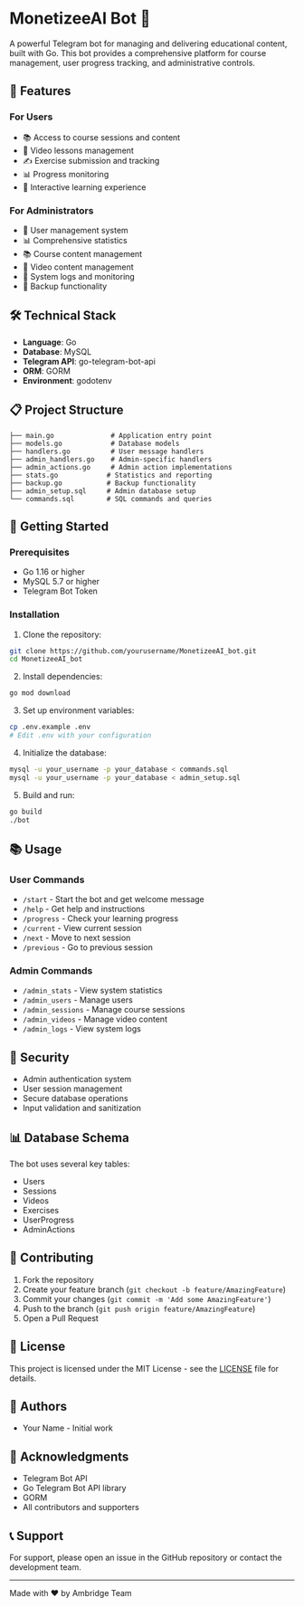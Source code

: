 # MonetizeeAI Bot 🤖

A powerful Telegram bot for managing and delivering educational content, built with Go. This bot provides a comprehensive platform for course management, user progress tracking, and administrative controls.

## 🌟 Features

### For Users
- 📚 Access to course sessions and content
- 🎥 Video lessons management
- ✍️ Exercise submission and tracking
- 📊 Progress monitoring
- 💬 Interactive learning experience

### For Administrators
- 👥 User management system
- 📊 Comprehensive statistics
- 📚 Course content management
- 🎥 Video content management
- 📝 System logs and monitoring
- 💾 Backup functionality

## 🛠️ Technical Stack

- **Language**: Go
- **Database**: MySQL
- **Telegram API**: go-telegram-bot-api
- **ORM**: GORM
- **Environment**: godotenv

## 📋 Project Structure

```
├── main.go              # Application entry point
├── models.go            # Database models
├── handlers.go          # User message handlers
├── admin_handlers.go    # Admin-specific handlers
├── admin_actions.go     # Admin action implementations
├── stats.go            # Statistics and reporting
├── backup.go           # Backup functionality
├── admin_setup.sql     # Admin database setup
└── commands.sql        # SQL commands and queries
```

## 🚀 Getting Started

### Prerequisites

- Go 1.16 or higher
- MySQL 5.7 or higher
- Telegram Bot Token

### Installation

1. Clone the repository:
```bash
git clone https://github.com/yourusername/MonetizeeAI_bot.git
cd MonetizeeAI_bot
```

2. Install dependencies:
```bash
go mod download
```

3. Set up environment variables:
```bash
cp .env.example .env
# Edit .env with your configuration
```

4. Initialize the database:
```bash
mysql -u your_username -p your_database < commands.sql
mysql -u your_username -p your_database < admin_setup.sql
```

5. Build and run:
```bash
go build
./bot
```


## 📚 Usage

### User Commands
- `/start` - Start the bot and get welcome message
- `/help` - Get help and instructions
- `/progress` - Check your learning progress
- `/current` - View current session
- `/next` - Move to next session
- `/previous` - Go to previous session

### Admin Commands
- `/admin_stats` - View system statistics
- `/admin_users` - Manage users
- `/admin_sessions` - Manage course sessions
- `/admin_videos` - Manage video content
- `/admin_logs` - View system logs

## 🔐 Security

- Admin authentication system
- User session management
- Secure database operations
- Input validation and sanitization

## 📊 Database Schema

The bot uses several key tables:
- Users
- Sessions
- Videos
- Exercises
- UserProgress
- AdminActions

## 🤝 Contributing

1. Fork the repository
2. Create your feature branch (`git checkout -b feature/AmazingFeature`)
3. Commit your changes (`git commit -m 'Add some AmazingFeature'`)
4. Push to the branch (`git push origin feature/AmazingFeature`)
5. Open a Pull Request

## 📝 License

This project is licensed under the MIT License - see the [LICENSE](LICENSE) file for details.

## 👥 Authors

- Your Name - Initial work

## 🙏 Acknowledgments

- Telegram Bot API
- Go Telegram Bot API library
- GORM
- All contributors and supporters

## 📞 Support

For support, please open an issue in the GitHub repository or contact the development team.

---

Made with ❤️ by Ambridge Team
